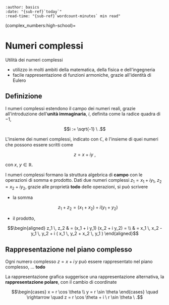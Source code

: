 ```{article-info}
:author: basics
:date: "{sub-ref}`today`"
:read-time: "{sub-ref}`wordcount-minutes` min read"
```

(complex_numbers:high-school)=
# Numeri complessi

Utilità dei numeri complessi
- utilizzo in molti ambiti della matematica, della fisica e dell'ingegneria
- facile rappresentazione di funzioni armoniche, grazie all'identità di Eulero

## Definizione
I numeri complessi estendono il campo dei numeri reali, grazie all'introduzione dell'**unità immaginaria**, $i$, definita come la radice quadra di $-1$,

$$i := \sqrt{-1} \ .$$

L'insieme dei numeri complessi, indicato con $\mathbb{C}$, è l'insieme di quei numeri che possono essere scritti come 

$$z = x + i y \ ,$$

con $x, \ y \in \mathbb{R}$.

I numeri complessi formano la struttura algebrica di **campo** con le operazioni di somma e prodotto. Dati due numeri complessi $z_1 = x_1 + i y_1$, $z_2 = x_2 + i y_2$, grazie alle proprietà **todo** delle operazioni, si può scrivere

- la somma

   $$z_1 + z_2 = (x_1 + x_2) + i (y_1 + y_2) \ $$

- il prodotto,

$$\begin{aligned}
z_1 \, z_2 & = (x_1 + i y_1) (x_2 + i y_2) = \\
& = x_1 \, x_2 - y_1 \, y_2 + i ( x_1 \, y_2 + x_2 \, y_1 )
\end{aligned}$$

## Rappresentazione nel piano complesso
Ogni numero complesso $z = x + i \, y$ può essere rappresentato nel piano complesso, ... **todo**

La rappresentazione grafica suggerisce una rappresentazione alternativa, la **rappresentazione polare**, con il cambio di coordinate

$$\begin{cases}
x = r \cos \theta \\
y = r \sin \theta
\end{cases} \quad \rightarrow \quad 
z = r \cos \theta + i \ r \sin \theta \ .$$
